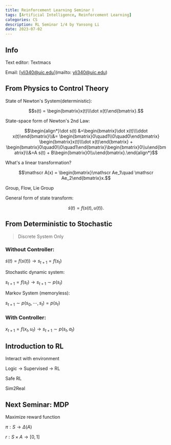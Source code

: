 ```yaml
---
title: Reinforcement Learning Seminar Ⅰ
tags: [Artificial Intelligence, Reinforcement Learning]
categories: CS
description: RL Seminar 1/4 by Yansong Li
date: 2023-07-02
---
```


## Info

Text editor: $\text{Textmacs}$

Email: [yli340@uic.edu](mailto: yli340@uic.edu)

## From Physics to Control Theory

State of Newton's System(deterministic):

$$s(t) = \begin{bmatrix}x(t)\\\dot x(t)\end{bmatrix}.$$

State-space form of Newton's 2nd Law:

$$\begin{align*}\dot s(t) &=\begin{bmatrix}\dot x(t)\\\ddot x(t)\end{bmatrix}\\&= \begin{bmatrix}0\quad1\\0\quad0\end{bmatrix} \begin{bmatrix}x(t)\\\dot x(t)\end{bmatrix} + \begin{bmatrix}0\quad0\\0\quad1\end{bmatrix}\begin{bmatrix}0\\u\end{bmatrix}\\&=A s(t) + B\begin{bmatrix}0\\u\end{bmatrix}.\end{align*}$$

What's a linear transformation? 

$$\mathscr A(x) = \begin{bmatrix}\mathscr Ae_1\quad \mathscr Ae_2\end{bmatrix}x.$$

Group, Flow, Lie Group

General form of state transform:

$$\dot s(t) = f(s(t), u(t)).$$

## From Deterministic to Stochastic

> Discrete System Only

### Without Controller:

$\dot s(t)=f(s(t)) \rightarrow s_{t+1} = f(s_t)$

Stochastic dynamic system:

$s_{t+1} = f(s_t) \rightarrow s_{t+1} \sim p(s_t)$

Markov System (memoryless):

$s_{t+1} \sim p(s_0,\cdots,s_t)=p(s_t)$

### With Controller:

$x_{t+1}=f(x_t,u_t)\rightarrow s_{t+1}\sim p(s_t,a_t)$

## Introduction to RL

Interact with environment

Logic -> Supervised -> RL

Safe RL

Sim2Real

## Next Seminar: MDP

Maximize reward function

$\pi: S\rightarrow\Delta(A)$

$r: S\times A\rightarrow[0,1]$
